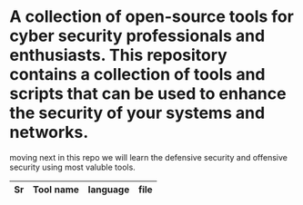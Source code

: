 <h1>A collection of open-source tools for cyber security professionals and enthusiasts. This repository contains a collection of tools and scripts that can be used to enhance the security of your systems and networks.</h1>

<p>moving next in this repo we will learn the defensive security and offensive security using most valuble tools.</p>


| Sr | Tool name | language | file |
|----|-----------|---------|------|
